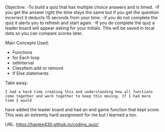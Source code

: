 Objective:
-To build a quiz that has multiple choice answers and is timed. 
-If you get the answer right the time stays the same but if you get the question incorrect it deducts 15 seconds from your time.
-if you do not complete the quiz it alerts you to refresh and start again.
-If you do complete the quiz a leader board will appear asking for your initials. This will be saved in local data so you can compare scores later.

Main Concepts Used:
- Functions
- for Each loop
- setInterval
- ClassItem.add or remove
- If Else statements

Take away:

    I had a hard time creating this and understanding how all functions come together and work together to keep this moving. If I had more time I would
have added the leader board and had an end game function that kept score. This was an extremly hard assignment for me but I learned a ton.

URL: https://haylee430.github.io/coding_quiz/

